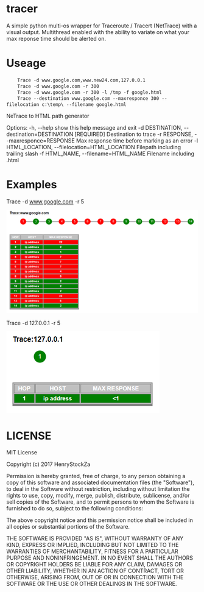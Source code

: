 # tracer

A simple python multi-os wrapper for Traceroute / Tracert (NetTrace) with a visual output.
Multithread enabled with the ability to variate on what your max reponse time should be alerted on.

# Useage
        Trace -d www.google.com,www.new24.com,127.0.0.1
        Trace -d www.google.com -r 300
        Trace -d www.google.com -r 300 -l /tmp -f google.html
        Trace --destination www.google.com --maxresponce 300 --filelocation c:\temp\ --filename google.html


NeTrace to HTML path generator

Options:
  -h, --help            show this help message and exit
  -d DESTINATION, --destination=DESTINATION 
				       [REQUIRED] Destination to trace 
  -r RESPONSE, --maxresponce=RESPONSE
                        Max response time before marking as an error
  -l HTML_LOCATION, --filelocation=HTML_LOCATION
                        Filepath including trailing slash
  -f HTML_NAME, --filename=HTML_NAME
                        Filename including .html
			
# Examples
Trace -d www.google.com -r 5
			
![Google trace](https://github.com/henrystockza/python/blob/master/tracer/content/Example1.PNG "Google Trace")


Trace -d 127.0.0.1 -r 5
			
![Local trace](https://github.com/henrystockza/python/blob/master/tracer/content/Example2.PNG "Local Trace")

# LICENSE

MIT License

Copyright (c) 2017 HenryStockZa

Permission is hereby granted, free of charge, to any person obtaining a copy
of this software and associated documentation files (the "Software"), to deal
in the Software without restriction, including without limitation the rights
to use, copy, modify, merge, publish, distribute, sublicense, and/or sell
copies of the Software, and to permit persons to whom the Software is
furnished to do so, subject to the following conditions:

The above copyright notice and this permission notice shall be included in all
copies or substantial portions of the Software.

THE SOFTWARE IS PROVIDED "AS IS", WITHOUT WARRANTY OF ANY KIND, EXPRESS OR
IMPLIED, INCLUDING BUT NOT LIMITED TO THE WARRANTIES OF MERCHANTABILITY,
FITNESS FOR A PARTICULAR PURPOSE AND NONINFRINGEMENT. IN NO EVENT SHALL THE
AUTHORS OR COPYRIGHT HOLDERS BE LIABLE FOR ANY CLAIM, DAMAGES OR OTHER
LIABILITY, WHETHER IN AN ACTION OF CONTRACT, TORT OR OTHERWISE, ARISING FROM,
OUT OF OR IN CONNECTION WITH THE SOFTWARE OR THE USE OR OTHER DEALINGS IN THE
SOFTWARE.

